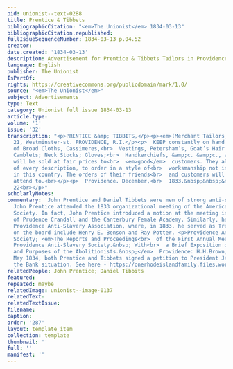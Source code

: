 ```yaml
---
pid: unionist--text-0288
title: Prentice & Tibbets
bibliographicCitation: "<em>The Unionist</em> 1834-03-13"
bibliographicCitation.republished: 
fullIssueSequenceNumber: 1834-03-13 p.04.52
creator: 
date.created: '1834-03-13'
description: Advertisement for Prentice & Tibbets Tailors in Providence
language: English
publisher: The Unionist
IsPartOf: 
rights: https://creativecommons.org/publicdomain/mark/1.0/
source: "<em>The Unionist</em>"
subject: Advertisements
type: Text
category: Unionist full issue 1834-03-13
article.type: 
volume: '1'
issue: '32'
transcription: "<p>PRENTICE &amp; TIBBITS,</p><p><em>(Merchant Tailors,)</em></p><p>No.
  21, Westminster-st. PROVIDENCE, R.I.</p><p>  KEEP constantly on hand a large assortment
  of Broad Cloths, Cassimeres,<br>  Vestings, Petersham’s, Goat’s Hair &amp; common
  Camblets; Neck Stocks; Gloves;<br>  Handkerchiefs, &amp;c. &amp;c., all of which
  will be sold at fair prices to<br>  <em>good</em>  customers. They also make clothes
  of every description, to order in a style of<br>  worksmanship not inferior to any
  in this country. The orders of their friends<br>  and customers will be punctually
  attend to.<br></p><p>  Providence. December,<br>  1833.&nbsp;&nbsp;&nbsp;&nbsp;&nbsp;&nbsp;&nbsp;&nbsp;&nbsp;&nbsp;&nbsp;
  22<br></p>"
scholarlyNotes: 
commentary: 'John Prentice and Daniel Tibbets were men of strong anti-slavery sentiments.
  John Prentice attended the 1833 organizational meeting of the American Anti-Slavery
  Society. In fact, John Prentice introduced a motion at the meeting in approbation
  of Prudence Crandall and the Canterbury Female Academy. Similarly, he was in the
  Providence Anti-Slavery Association, where, in 1833, he served as Treasurer. Others
  on the board include Henry E. Benson and Ray Potter. <p>Providence Anti-Slavery
  Society; <em>The Reports and Proceedings<br>  of the First Annual Meeting of the
  Providence Anti-Slavery Society.&nbsp; With<br>  a Brief Exposition of the Principles
  and Purposes of the Abolitionists.&nbsp;</em>  Providence: H.H.Brown, 1833<br></p>In
  May 1834, both Prentice and Tibbets signed a petition to President Jackson protesting
  the Bank situation. See here - https://onerhodeislandfamily.files.wordpress.com/2021/06/10bf5-pages-from-1834-ri-petition-bank-of-the-us.pdf '
relatedPeople: John Prentice; Daniel Tibbits
featured: 
repeated: maybe
relatedImage: unionist--image-0137
relatedText: 
relatedTextIssue: 
filename: 
caption: 
order: '287'
layout: template_item
collection: template
thumbnail: ''
full: ''
manifest: ''
---
```


